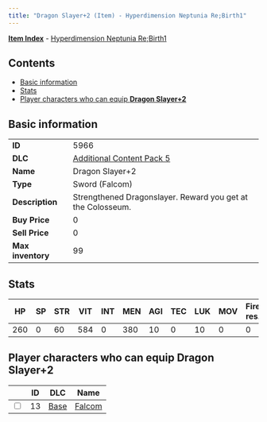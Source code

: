 ```yaml
---
title: "Dragon Slayer+2 (Item) - Hyperdimension Neptunia Re;Birth1"
---
```


[**Item Index**](/neptunia/rb1/item/index.html) - [Hyperdimension Neptunia Re;Birth1](/neptunia/rb1)

## Contents

- [Basic information](#basic-information)
- [Stats](#stats)
- [Player characters who can equip **Dragon Slayer+2**](#player-characters-who-can-equip-dragon-slayer-2)

## Basic information

|   |   |
| -- | -- |
| **ID** | 5966 |
| **DLC** | [Additional Content Pack 5](/neptunia/rb1/dlc/14-pack5.html) |
| **Name** | Dragon Slayer+2 |
| **Type** | Sword (Falcom) |
| **Description** | Strengthened Dragonslayer. Reward you get at the Colosseum. |
| **Buy Price** | 0 |
| **Sell Price** | 0 |
| **Max inventory** | 99 |

## Stats

| HP | SP | STR | VIT | INT | MEN | AGI | TEC | LUK | MOV | Fire res. | Ice res. | Wind res. | Lightning res. |
| -- | -- | --- | --- | --- | --- | --- | --- | --- | --- | --------- | -------- | --------- | -------------- |
| 260 | 0 | 60 | 584 | 0 | 380 | 10 | 0 | 10 | 0 | 0 | 0 | 0 | 0 |

## Player characters who can equip **Dragon Slayer+2**

|    | ID | DLC | Name |
| -- | -- | --- | ---- |
| <input type="checkbox" id="rb1-player-1-13" class="trackbox" /> | 13 | [Base](/neptunia/rb1/dlc/1-base.html) | [Falcom](/neptunia/rb1/player/1-13-falcom.html) |